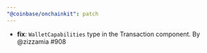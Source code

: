 ```yaml
---
"@coinbase/onchainkit": patch
---
```


- **fix**: `WalletCapabilities` type in the Transaction component. By @zizzamia #908
